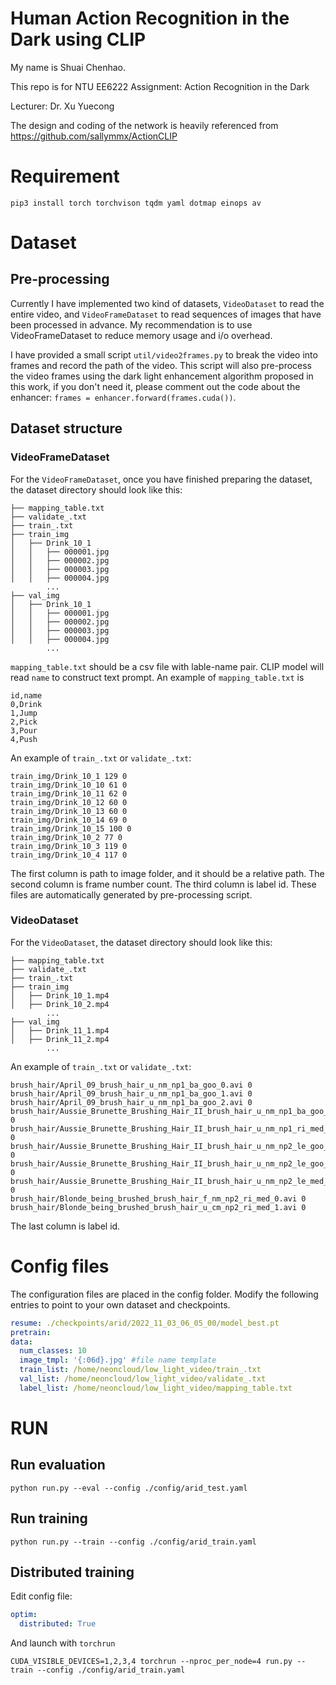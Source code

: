 # Human Action Recognition in the Dark using CLIP
My name is Shuai Chenhao.

This repo is for NTU EE6222 Assignment: Action Recognition in the Dark

Lecturer: Dr. Xu Yuecong

The design and coding of the network is heavily referenced from https://github.com/sallymmx/ActionCLIP

# Requirement
```
pip3 install torch torchvison tqdm yaml dotmap einops av
```
# Dataset
## Pre-processing
Currently I have implemented two kind of datasets, `VideoDataset` to read the entire video, and `VideoFrameDataset` to read sequences of images that have been processed in advance. My recommendation is to use VideoFrameDataset to reduce memory usage and i/o overhead.

I have provided a small script `util/video2frames.py` to break the video into frames and record the path of the video. This script will also pre-process the video frames using the dark light enhancement algorithm proposed in this work, if you don't need it, please comment out the code about the enhancer: `frames = enhancer.forward(frames.cuda())`.

## Dataset structure
### VideoFrameDataset
For the `VideoFrameDataset`, once you have finished preparing the dataset, the dataset directory should look like this:
```
├── mapping_table.txt
├── validate_.txt
├── train_.txt
├── train_img
│   ├── Drink_10_1
│   │   ├── 000001.jpg
│   │   ├── 000002.jpg
│   │   ├── 000003.jpg
│   │   ├── 000004.jpg
        ...
├── val_img
│   ├── Drink_10_1
│   │   ├── 000001.jpg
│   │   ├── 000002.jpg
│   │   ├── 000003.jpg
│   │   ├── 000004.jpg
        ...
```

`mapping_table.txt` should be a csv file with lable-name pair. CLIP model will read `name` to construct text prompt. An example of `mapping_table.txt` is
```
id,name
0,Drink
1,Jump
2,Pick
3,Pour
4,Push
```

An example of `train_.txt` or `validate_.txt`:
```
train_img/Drink_10_1 129 0
train_img/Drink_10_10 61 0
train_img/Drink_10_11 62 0
train_img/Drink_10_12 60 0
train_img/Drink_10_13 60 0
train_img/Drink_10_14 69 0
train_img/Drink_10_15 100 0
train_img/Drink_10_2 77 0
train_img/Drink_10_3 119 0
train_img/Drink_10_4 117 0
```
The first column is path to image folder, and it should be a relative path. The second column is frame number count. The third column is label id. These files are automatically generated by pre-processing script.

### VideoDataset
For the `VideoDataset`, the dataset directory should look like this:
```
├── mapping_table.txt
├── validate_.txt
├── train_.txt
├── train_img
│   ├── Drink_10_1.mp4
│   ├── Drink_10_2.mp4
        ...
├── val_img
│   ├── Drink_11_1.mp4
│   ├── Drink_11_2.mp4
        ...
```
An example of `train_.txt` or `validate_.txt`:
```
brush_hair/April_09_brush_hair_u_nm_np1_ba_goo_0.avi 0
brush_hair/April_09_brush_hair_u_nm_np1_ba_goo_1.avi 0
brush_hair/April_09_brush_hair_u_nm_np1_ba_goo_2.avi 0
brush_hair/Aussie_Brunette_Brushing_Hair_II_brush_hair_u_nm_np1_ba_goo_4.avi 0
brush_hair/Aussie_Brunette_Brushing_Hair_II_brush_hair_u_nm_np1_ri_med_3.avi 0
brush_hair/Aussie_Brunette_Brushing_Hair_II_brush_hair_u_nm_np2_le_goo_0.avi 0
brush_hair/Aussie_Brunette_Brushing_Hair_II_brush_hair_u_nm_np2_le_goo_1.avi 0
brush_hair/Aussie_Brunette_Brushing_Hair_II_brush_hair_u_nm_np2_le_med_2.avi 0
brush_hair/Blonde_being_brushed_brush_hair_f_nm_np2_ri_med_0.avi 0
brush_hair/Blonde_being_brushed_brush_hair_u_cm_np2_ri_med_1.avi 0
```
The last column is label id.

# Config files

The configuration files are placed in the config folder. Modify the following entries to point to your own dataset and checkpoints.
```yaml
resume: ./checkpoints/arid/2022_11_03_06_05_00/model_best.pt
pretrain:
data:
  num_classes: 10
  image_tmpl: '{:06d}.jpg' #file name template
  train_list: /home/neoncloud/low_light_video/train_.txt
  val_list: /home/neoncloud/low_light_video/validate_.txt
  label_list: /home/neoncloud/low_light_video/mapping_table.txt
```

# RUN
## Run evaluation
```shell
python run.py --eval --config ./config/arid_test.yaml
```

## Run training
```shell
python run.py --train --config ./config/arid_train.yaml
```

## Distributed training
Edit config file:
```yaml
optim:
  distributed: True
```
And launch with `torchrun`
```shell
CUDA_VISIBLE_DEVICES=1,2,3,4 torchrun --nproc_per_node=4 run.py --train --config ./config/arid_train.yaml
```